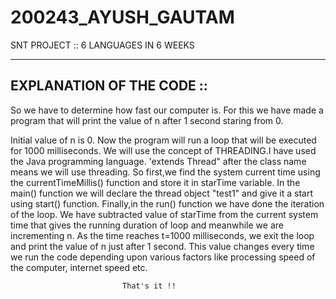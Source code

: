 # 200243_AYUSH_GAUTAM
SNT PROJECT :: 6 LANGUAGES IN 6 WEEKS
*********************************************************
EXPLANATION OF THE CODE ::
---------------------------------------------------------

So we have to determine how fast our computer is. For this we have made a program that will print the value of n after 1 second 
staring from 0.

Initial value of n is 0. Now the program will run a loop that will be executed for 1000 milliseconds.
We will use the concept of THREADING.I have used the Java programming language.
'extends Thread" after the class name means we will use threading.
So first,we find the system current time using the currentTimeMillis() function and store it in starTime variable.
In the main() function we will declare the thread object "test1" and give it a start using start() function.
Finally,in the run() function we have done the iteration of the loop. We have subtracted value of starTime from the
current system time that gives the running duration of loop and meanwhile we are incrementing n.
As the time reaches t=1000 milliseconds, we exit the loop and print the value of n just after 1 second.
This value changes every time we run the code depending upon various factors like processing speed of the computer, internet speed etc. 
                                                          
                             That's it !!
